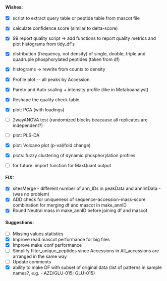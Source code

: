 #### Wishes:

- [x] script to extract query table or peptide table from mascot file
- [x] calculate confidence score (similar to delta-score)
- [x] 99 report quality script -> add functions to report quality metrics and plot histograms from tidy_df's
- [x] distribution (frequency, not density) of single, double, triple and quadruple phosphorylated peptides (taken from df)
- [x] histograms -> rewrite from counts to density
- [x] Profile plot -- all peaks by Accession.
- [x] Pareto and Auto scaling + intensity profile (like in Metaboanalyst)
- [x] Reshape the quality check table
- [x] plot: PCA (with loadings)

- [ ] 2wayANOVA test (randomized blocks beacause all replicates are independent?)
- [ ] plot: PLS-DA
- [x] plot: Volcano plot (p-val/fold change)
- [x] plots: fuzzy clustering of dynamic phosphorylation profiles
- [ ] for future: import function for MaxQuant output

#### FIX:
- [x] sitesMerge - different number of ann_IDs in peakData and annIntData - (was no problem)
- [x] ADD check for uniqueness of sequence-accession-mass-score combination for merging df and mascot in make_annID
- [x] Round Neutral mass in make_annID before joining df and mascot

#### Suggestions:
- [ ] Missing values statistics
- [x] Improve read.mascot performance for big files
- [x] Improve make_conf performance
- [ ] Simplify filter_unique_peptides since Accessions in All_accessions are arranged in the same way  
- [ ] Update comments
- [x] ability to make DF with subset of original data (list of patterns in sample names?, e.g. - AZD/GLU-015; GLU-015)
